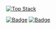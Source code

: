 [![Top Stack](https://widget.realdeveloper.pro/api/top?stack=JavaScript,React,Node.js)](https://github.com/akashamar)

[![Badge](https://widget.realdeveloper.pro/api/badge?title=Languages%20and%20Framework&badges=JavaScript,TypeScript,Python,ShellScript,ReactJs,NodeJs,ExpressJs,NextJs)](https://github.com/akashamar)
[![Badge](https://widget.realdeveloper.pro/api/badge?title=Database%20and%20DevOps&badges=MySQL,MongoDB,AWS%20EC2,Linux,AWS%20S3,GitHub,Bitbucket)](https://github.com/akashamar)
